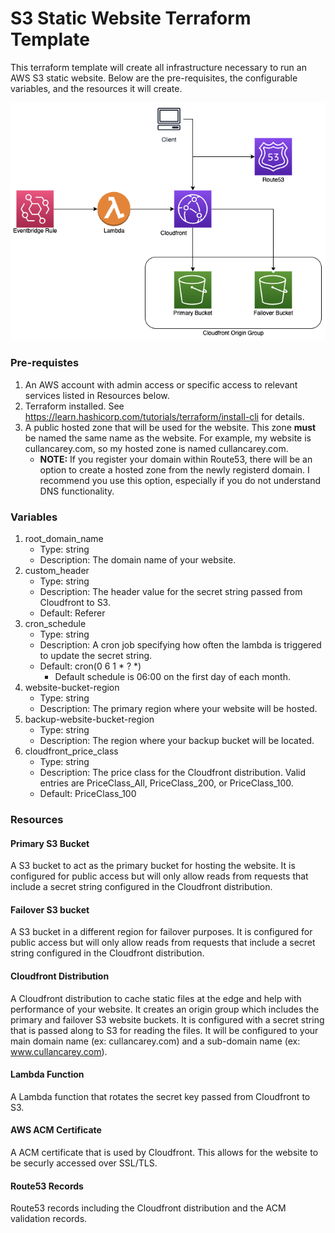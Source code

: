 # S3 Static Website Terraform Template
This terraform template will create all infrastructure necessary to run an AWS S3 static website. Below are the pre-requisites, the configurable variables, and the resources it will create.

![Architecture](s3_static_website_arch.png)

### Pre-requistes
1. An AWS account with admin access or specific access to relevant services listed in Resources below. 
2. Terraform installed. See https://learn.hashicorp.com/tutorials/terraform/install-cli for details.
3. A public hosted zone that will be used for the website. This zone **must** be named the same name as the website. For example, my website is cullancarey.com, so my hosted zone is named cullancarey.com. 
	- **NOTE:** If you register your domain within Route53, there will be an option to create a hosted zone from the newly registerd domain. I recommend you use this option, especially if you do not understand DNS functionality.


### Variables
1. root_domain_name
	- Type: string
	- Description: The domain name of your website.
2. custom_header
	- Type: string
	- Description: The header value for the secret string passed from Cloudfront to S3.
	- Default: Referer
3. cron_schedule
	- Type: string
	- Description: A cron job specifying how often the lambda is triggered to update the secret string.
	- Default: cron(0 6 1 * ? \*)
		- Default schedule is 06:00 on the first day of each month.
4. website-bucket-region
	- Type: string
	- Description: The primary region where your website will be hosted.
5. backup-website-bucket-region
	- Type: string
	- Description: The region where your backup bucket will be located.
6. cloudfront_price_class
	- Type: string
	- Description: The price class for the Cloudfront distribution. Valid entries are PriceClass_All, PriceClass_200, or PriceClass_100.
	- Default: PriceClass_100


### Resources

#### Primary S3 Bucket
A S3 bucket to act as the primary bucket for hosting the website. It is configured for public access but will only allow reads from requests that include a secret string configured in the Cloudfront distribution.

#### Failover S3 bucket
A S3 bucket in a different region for failover purposes. It is configured for public access but will only allow reads from requests that include a secret string configured in the Cloudfront distribution.

#### Cloudfront Distribution
A Cloudfront distribution to cache static files at the edge and help with performance of your website. It creates an origin group which includes the primary and failover S3 website buckets. It is configured with a secret string that is passed along to S3 for reading the files. It will be configured to your main domain name (ex: cullancarey.com) and a sub-domain name (ex: www.cullancarey.com).

#### Lambda Function
A Lambda function that rotates the secret key passed from Cloudfront to S3. 

#### AWS ACM Certificate
A ACM certificate that is used by Cloudfront. This allows for the website to be securly accessed over SSL/TLS.

#### Route53 Records
Route53 records including the Cloudfront distribution and the ACM validation records.


